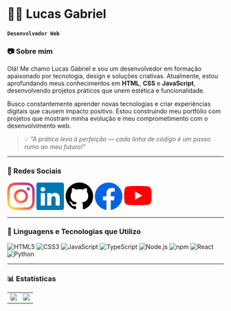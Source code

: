 # 👨‍💻 Lucas Gabriel

**`Desenvolvedor Web`**

### 📷 Sobre mim
Olá! Me chamo Lucas Gabriel e sou um desenvolvedor em formação apaixonado por tecnologia, design e soluções criativas. Atualmente, estou aprofundando meus conhecimentos em **HTML**, **CSS** e **JavaScript**, desenvolvendo projetos práticos que unem estética e funcionalidade.

Busco constantemente aprender novas tecnologias e criar experiências digitais que causem impacto positivo. Estou construindo meu portfólio com projetos que mostram minha evolução e meu comprometimento com o desenvolvimento web.

> 💡 *"A prática leva à perfeição — cada linha de código é um passo rumo ao meu futuro!"*

---

### 📱 Redes Sociais

[![Instagram](https://raw.githubusercontent.com/CLorant/readme-social-icons/main/large/colored/instagram.svg)](https://www.instagram.com/lg.23_)
[![LinkedIn](https://raw.githubusercontent.com/CLorant/readme-social-icons/main/large/colored/linkedin.svg)](https://www.linkedin.com/in/seu_usuario)
[![GitHub](https://raw.githubusercontent.com/CLorant/readme-social-icons/main/large/colored/github.svg)](https://github.com/lucx23)
[![Facebook](https://raw.githubusercontent.com/CLorant/readme-social-icons/main/large/colored/facebook.svg)](https://facebook.com/Lucas-Gabriel)
[![YouTube](https://raw.githubusercontent.com/CLorant/readme-social-icons/main/large/colored/youtube.svg)](https://youtube.com/@lucxx23)

---

### 🤖 Linguagens e Tecnologias que Utilizo

<p align="left">
  <img src="https://cdn.jsdelivr.net/gh/devicons/devicon@latest/icons/html5/html5-original.svg" height="32" alt="HTML5" />
  <img src="https://cdn.jsdelivr.net/gh/devicons/devicon@latest/icons/css3/css3-original.svg" height="32" alt="CSS3" />
  <img src="https://cdn.jsdelivr.net/gh/devicons/devicon@latest/icons/javascript/javascript-plain.svg" height="32" alt="JavaScript" />
  <img src="https://cdn.jsdelivr.net/gh/devicons/devicon@latest/icons/typescript/typescript-plain.svg" height="32" alt="TypeScript" />
  <img src="https://cdn.jsdelivr.net/gh/devicons/devicon@latest/icons/nodejs/nodejs-plain-wordmark.svg" height="32" alt="Node.js" />
  <img src="https://cdn.jsdelivr.net/gh/devicons/devicon@latest/icons/npm/npm-original-wordmark.svg" height="32" alt="npm" />
  <img src="https://cdn.jsdelivr.net/gh/devicons/devicon@latest/icons/react/react-original.svg" height="32" alt="React" />
  <img src="https://cdn.jsdelivr.net/gh/devicons/devicon@latest/icons/python/python-original.svg" height="32" alt="Python" />
</p>


---

### 📊 Estatísticas

<table>
  <tr>
    <td>
      <img src="https://github-readme-stats.vercel.app/api?username=lucx23&show_icons=true&theme=tokyonight&include_all_commits=true&locale=pt-br" height="200"/>
    </td>
    <td>
      <img src="https://github-readme-stats.vercel.app/api/top-langs/?username=lucx23&locale=pt-br&theme=tokyonight&layout=compact&custom_title=Tecnologias&langs_count=5" height="200"/>
    </td>
  </tr>
</table>
